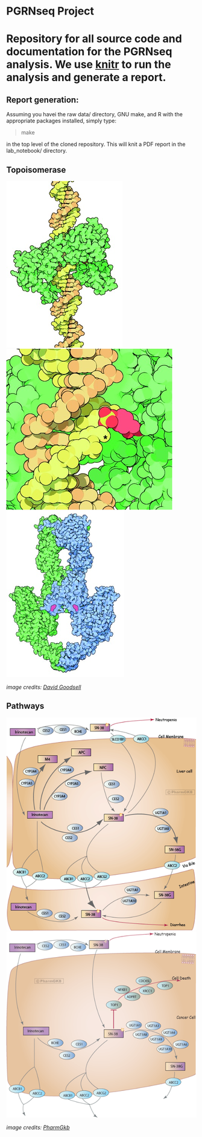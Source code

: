 # PGRNseq Project

# Repository for all source code and documentation for the PGRNseq analysis. We use [knitr](http://yihui.name/knitr/) to run the analysis and generate a report.

## Report generation:

Assuming you havei the raw data/ directory, GNU make, and R with the appropriate packages installed, simply type:

> make

in the top level of the cloned repository. This will knit a PDF report in the lab\_notebook/ directory.

## Topoisomerase 

![illustration of topoisomerase I](/images/topoisomeraseI.jpg "topoisomerase I illustration")
![illustration of topoisomerase I](/images/topoisomeraseI2.jpg "topoisomerase I illustration")
![illustration of type II topoisomerase](/images/typeIItopoisomerase.jpg "type II topoisomerase illustration")



_image credits: [David Goodsell](http://theoncologist.alphamedpress.org/content/7/4/381.full)_ 

## Pathways

![pharmGkb irinotecan PK pathway](/images/irinotecan_pharmacokinetics_pathway.png "pharmacokinetics pathway")
![pharmGkb irinotecan PD pathway](/images/irinotecan_pharmacodynamics_pathway.png "pharmacodynamics pathway")

_image credits: [PharmGkb](https://www.pharmgkb.org/drug/PA450085)_

